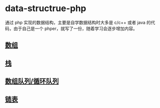 # data-structrue-php
通过 php 实现的数据结构，主要是自学数据结构时大多是 c/c++ 或者 java 的代码，由于自己是一个 phper，就写了一份，随着学习会逐步增加内容。
## [数组](https://github.com/thomas-fan/data-structrue-php/tree/master/array)
## [栈](https://github.com/thomas-fan/data-structrue-php/tree/master/stack)
## [数组队列/循环队列](https://github.com/thomas-fan/data-structrue-php/tree/master/queue)
## [链表](https://github.com/thomas-fan/data-structrue-php/tree/master/linkedList)
